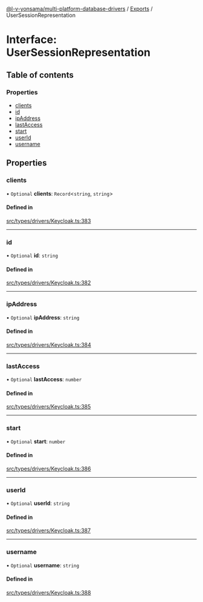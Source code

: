 [@l-v-yonsama/multi-platform-database-drivers](../README.md) / [Exports](../modules.md) / UserSessionRepresentation

# Interface: UserSessionRepresentation

## Table of contents

### Properties

- [clients](UserSessionRepresentation.md#clients)
- [id](UserSessionRepresentation.md#id)
- [ipAddress](UserSessionRepresentation.md#ipaddress)
- [lastAccess](UserSessionRepresentation.md#lastaccess)
- [start](UserSessionRepresentation.md#start)
- [userId](UserSessionRepresentation.md#userid)
- [username](UserSessionRepresentation.md#username)

## Properties

### clients

• `Optional` **clients**: `Record`\<`string`, `string`\>

#### Defined in

[src/types/drivers/Keycloak.ts:383](https://github.com/l-v-yonsama/db-drivers/blob/f899a8e32aca04c98bc9f10ff04bd60087cc3e32/src/types/drivers/Keycloak.ts#L383)

___

### id

• `Optional` **id**: `string`

#### Defined in

[src/types/drivers/Keycloak.ts:382](https://github.com/l-v-yonsama/db-drivers/blob/f899a8e32aca04c98bc9f10ff04bd60087cc3e32/src/types/drivers/Keycloak.ts#L382)

___

### ipAddress

• `Optional` **ipAddress**: `string`

#### Defined in

[src/types/drivers/Keycloak.ts:384](https://github.com/l-v-yonsama/db-drivers/blob/f899a8e32aca04c98bc9f10ff04bd60087cc3e32/src/types/drivers/Keycloak.ts#L384)

___

### lastAccess

• `Optional` **lastAccess**: `number`

#### Defined in

[src/types/drivers/Keycloak.ts:385](https://github.com/l-v-yonsama/db-drivers/blob/f899a8e32aca04c98bc9f10ff04bd60087cc3e32/src/types/drivers/Keycloak.ts#L385)

___

### start

• `Optional` **start**: `number`

#### Defined in

[src/types/drivers/Keycloak.ts:386](https://github.com/l-v-yonsama/db-drivers/blob/f899a8e32aca04c98bc9f10ff04bd60087cc3e32/src/types/drivers/Keycloak.ts#L386)

___

### userId

• `Optional` **userId**: `string`

#### Defined in

[src/types/drivers/Keycloak.ts:387](https://github.com/l-v-yonsama/db-drivers/blob/f899a8e32aca04c98bc9f10ff04bd60087cc3e32/src/types/drivers/Keycloak.ts#L387)

___

### username

• `Optional` **username**: `string`

#### Defined in

[src/types/drivers/Keycloak.ts:388](https://github.com/l-v-yonsama/db-drivers/blob/f899a8e32aca04c98bc9f10ff04bd60087cc3e32/src/types/drivers/Keycloak.ts#L388)
